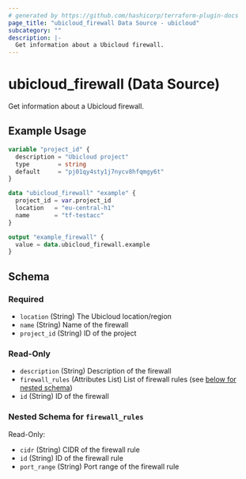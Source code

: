 ```yaml
---
# generated by https://github.com/hashicorp/terraform-plugin-docs
page_title: "ubicloud_firewall Data Source - ubicloud"
subcategory: ""
description: |-
  Get information about a Ubicloud firewall.
---
```


# ubicloud_firewall (Data Source)

Get information about a Ubicloud firewall.

## Example Usage

```terraform
variable "project_id" {
  description = "Ubicloud project"
  type        = string
  default     = "pj01qy4sty1j7nycv8hfqmgy6t"
}

data "ubicloud_firewall" "example" {
  project_id = var.project_id
  location   = "eu-central-h1"
  name       = "tf-testacc"
}

output "example_firewall" {
  value = data.ubicloud_firewall.example
}
```

<!-- schema generated by tfplugindocs -->
## Schema

### Required

- `location` (String) The Ubicloud location/region
- `name` (String) Name of the firewall
- `project_id` (String) ID of the project

### Read-Only

- `description` (String) Description of the firewall
- `firewall_rules` (Attributes List) List of firewall rules (see [below for nested schema](#nestedatt--firewall_rules))
- `id` (String) ID of the firewall

<a id="nestedatt--firewall_rules"></a>
### Nested Schema for `firewall_rules`

Read-Only:

- `cidr` (String) CIDR of the firewall rule
- `id` (String) ID of the firewall rule
- `port_range` (String) Port range of the firewall rule
